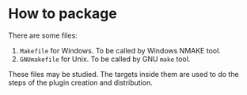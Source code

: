 # How to package

There are some files:

1. `Makefile` for Windows. To be called by Windows NMAKE tool.
1. `GNUmakefile` for Unix. To be called by GNU `make` tool.

These files may be studied. The targets inside them are used to do the steps of the plugin creation and distribution.
